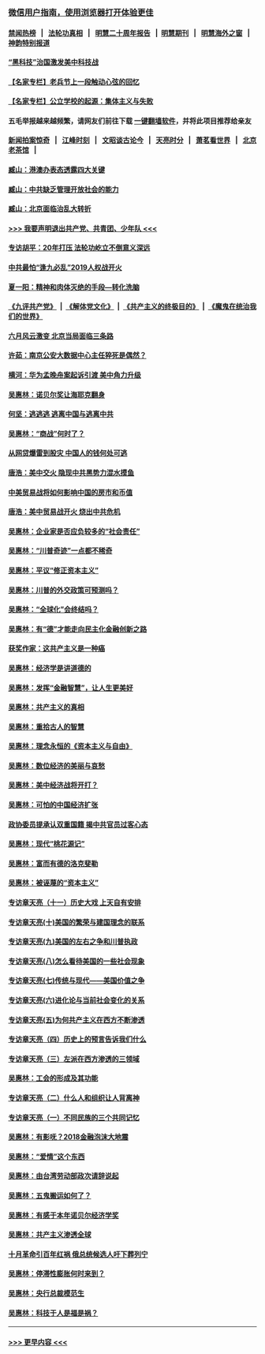 ### [微信用户指南，使用浏览器打开体验更佳](https://github.com/gfw-breaker/banned-news1/blob/master/indexes/wechat-guide.md?t=0)
#### [禁闻热榜](热点新闻.md?t=0)  &nbsp;&nbsp;|&nbsp;&nbsp; [法轮功真相](https://github.com/gfw-breaker/truth/blob/master/README.md?t=0) &nbsp;&nbsp;|&nbsp;&nbsp; [明慧二十周年报告](https://github.com/gfw-breaker/mh-reports/blob/master/README.md?t=0) &nbsp;&nbsp;|&nbsp;&nbsp;[明慧期刊](https://github.com/gfw-breaker/mh-qikan) &nbsp;&nbsp;|&nbsp;&nbsp; [明慧海外之窗](https://github.com/gfw-breaker/mh-news/blob/master/README.md?t=0) &nbsp;&nbsp;|&nbsp;&nbsp; [神韵特别报道](https://github.com/gfw-breaker/mh-news/blob/master/shenyun.md?t=0)
#### [“黑科技”治国激发美中科技战](../pages/nsc423/n11638056.md?t=02050022) 
#### [【名家专栏】老兵节上一段触动心弦的回忆](../pages/nsc423/n11646016.md?t=02050022) 
#### [【名家专栏】公立学校的起源：集体主义与失败](../pages/nsc423/n11601833.md?t=02050022) 
#### 五毛举报越来越频繁，请网友们前往下载 [一键翻墙软件](https://github.com/gfw-breaker/ssr-accounts)，并将此项目推荐给亲友
#### [新闻拍案惊奇](https://github.com/gfw-breaker/banned-news1/blob/master/pages/link4.md) &nbsp;&nbsp;|&nbsp;&nbsp; [江峰时刻](https://github.com/gfw-breaker/banned-news1/blob/master/pages/link4.md) &nbsp;&nbsp;|&nbsp;&nbsp; [文昭谈古论今](https://github.com/gfw-breaker/banned-news1/blob/master/pages/link4.md) &nbsp;&nbsp;|&nbsp;&nbsp; [天亮时分](https://github.com/gfw-breaker/banned-news1/blob/master/pages/link4.md) &nbsp;&nbsp;|&nbsp;&nbsp; [萧茗看世界](https://github.com/gfw-breaker/banned-news1/blob/master/pages/link4.md) &nbsp;&nbsp;|&nbsp;&nbsp; [北京老茶馆](https://github.com/gfw-breaker/banned-news1/blob/master/pages/link4.md) &nbsp;&nbsp;|&nbsp;&nbsp; 
#### [臧山：港澳办表态透露四大关键](../pages/nsc423/n11421628.md?t=02050022) 
#### [臧山：中共缺乏管理开放社会的能力](../pages/nsc423/n11407457.md?t=02050022) 
#### [臧山：北京面临治乱大转折](../pages/nsc423/n11406895.md?t=02050022) 
#### [>>> 我要声明退出共产党、共青团、少年队 <<<](https://github.com/begood0513/goodnews/blob/master/quit/letter.md) 
#### [专访胡平：20年打压 法轮功屹立不倒意义深远](../pages/nsc423/n11398800.md?t=02050022) 
#### [中共最怕“逢九必乱”2019人权战开火](../pages/nsc423/n11385248.md?t=02050022) 
#### [夏一阳：精神和肉体灭绝的手段—转化洗脑](../pages/nsc423/n11368250.md?t=02050022) 
#### [《九评共产党》](https://github.com/begood0513/9ping.md/blob/master/README.md) &nbsp;|&nbsp; [《解体党文化》](../../../../jtdwh.md/blob/master/README.md)  &nbsp;|&nbsp; [《共产主义的终极目的》](../../../../gczydzjmd.md/blob/master/README.md) &nbsp;|&nbsp; [《魔鬼在统治我们的世界》](../../../../mgztzwmdsj.md/blob/master/README.md) 
#### [六月风云激变 北京当局面临三条路](../pages/nsc423/n11313668.md?t=02050022) 
#### [许茹：南京公安大数据中心主任猝死是偶然？](../pages/nsc423/n11064744.md?t=02050022) 
#### [横河：华为孟晚舟案起诉引渡 美中角力升级](../pages/nsc423/n11027230.md?t=02050022) 
#### [吴惠林：诺贝尔奖让海耶克翻身](../pages/nsc423/n10890049.md?t=02050022) 
#### [何坚：逃逃逃 逃离中国与逃离中共](../pages/nsc423/n10592891.md?t=02050022) 
#### [吴惠林：“商战”何时了？](../pages/nsc423/n10573558.md?t=02050022) 
#### [从网贷爆雷到股灾 中国人的钱何处可逃](../pages/nsc423/n10572800.md?t=02050022) 
#### [唐浩：美中交火 隐现中共黑势力混水摸鱼](../pages/nsc423/n10544040.md?t=02050022) 
#### [中美贸易战将如何影响中国的房市和币值](../pages/nsc423/n10543697.md?t=02050022) 
#### [唐浩：美中贸易战开火 烧出中共危机](../pages/nsc423/n10540126.md?t=02050022) 
#### [吴惠林：企业家是否应负较多的“社会责任”](../pages/nsc423/n10535022.md?t=02050022) 
#### [吴惠林：“川普奇迹”一点都不稀奇](../pages/nsc423/n10512808.md?t=02050022) 
#### [吴惠林：平议“修正资本主义”](../pages/nsc423/n10495724.md?t=02050022) 
#### [吴惠林：川普的外交政策可预测吗？](../pages/nsc423/n10462387.md?t=02050022) 
#### [吴惠林：“全球化”会终结吗？](../pages/nsc423/n10452838.md?t=02050022) 
#### [吴惠林：有“德”才能走向民主化金融创新之路](../pages/nsc423/n10432292.md?t=02050022) 
#### [获奖作家：这共产主义是一种癌](../pages/nsc423/n10431541.md?t=02050022) 
#### [吴惠林：经济学是讲道德的](../pages/nsc423/n10398014.md?t=02050022) 
#### [吴惠林：发挥“金融智慧”，让人生更美好](../pages/nsc423/n10375019.md?t=02050022) 
#### [吴惠林：共产主义的真相](../pages/nsc423/n10351394.md?t=02050022) 
#### [吴惠林：重拾古人的智慧](../pages/nsc423/n10337691.md?t=02050022) 
#### [吴惠林：理念永恒的《资本主义与自由》](../pages/nsc423/n10316274.md?t=02050022) 
#### [吴惠林：数位经济的美丽与哀愁](../pages/nsc423/n10292946.md?t=02050022) 
#### [吴惠林：美中经济战将开打？](../pages/nsc423/n10258825.md?t=02050022) 
#### [吴惠林：可怕的中国经济扩张](../pages/nsc423/n10219147.md?t=02050022) 
#### [政协委员提承认双重国籍 揭中共官员过客心态](../pages/nsc423/n10208809.md?t=02050022) 
#### [吴惠林：现代“桃花源记”](../pages/nsc423/n10185234.md?t=02050022) 
#### [吴惠林：富而有德的洛克斐勒](../pages/nsc423/n10142264.md?t=02050022) 
#### [吴惠林：被诬蔑的“资本主义”](../pages/nsc423/n10124816.md?t=02050022) 
#### [专访章天亮（十一）历史大戏 上天自有安排](../pages/nsc423/n10094905.md?t=02050022) 
#### [专访章天亮(十)美国的繁荣与建国理念的联系](../pages/nsc423/n10094899.md?t=02050022) 
#### [专访章天亮(九)美国的左右之争和川普执政](../pages/nsc423/n10094889.md?t=02050022) 
#### [专访章天亮(八)怎么看待美国的一些社会现象](../pages/nsc423/n10094857.md?t=02050022) 
#### [专访章天亮(七)传统与现代——美国价值之争](../pages/nsc423/n10093140.md?t=02050022) 
#### [专访章天亮(六)进化论与当前社会变化的关系](../pages/nsc423/n10092036.md?t=02050022) 
#### [专访章天亮(五)为何共产主义在西方不断渗透](../pages/nsc423/n10083620.md?t=02050022) 
#### [专访章天亮（四）历史上的预言告诉我们什么](../pages/nsc423/n10083606.md?t=02050022) 
#### [专访章天亮（三）左派在西方渗透的三领域](../pages/nsc423/n10081115.md?t=02050022) 
#### [吴惠林：工会的形成及其功能](../pages/nsc423/n10080633.md?t=02050022) 
#### [专访章天亮（二）什么人和组织让人背离神](../pages/nsc423/n10076637.md?t=02050022) 
#### [专访章天亮（一）不同民族的三个共同记忆](../pages/nsc423/n10074188.md?t=02050022) 
#### [吴惠林：有影呒？2018金融泡沫大地震](../pages/nsc423/n10040534.md?t=02050022) 
#### [吴惠林：“爱情”这个东西](../pages/nsc423/n10019423.md?t=02050022) 
#### [吴惠林：由台湾劳动部政次请辞说起](../pages/nsc423/n9979679.md?t=02050022) 
#### [吴惠林：五鬼搬运如何了？](../pages/nsc423/n9925338.md?t=02050022) 
#### [吴惠林：有感于本年诺贝尔经济学奖](../pages/nsc423/n9871883.md?t=02050022) 
#### [吴惠林：共产主义渗透全球](../pages/nsc423/n9812748.md?t=02050022) 
#### [十月革命引百年红祸 俄总统候选人吁下葬列宁](../pages/nsc423/n9810182.md?t=02050022) 
#### [吴惠林：停滞性膨胀何时来到？](../pages/nsc423/n9764136.md?t=02050022) 
#### [吴惠林：央行总裁模范生](../pages/nsc423/n9728134.md?t=02050022) 
#### [吴惠林：科技于人是福是祸？](../pages/nsc423/n9672982.md?t=02050022) 

----
#### [ >>> 更早内容 <<< ](../indexes/nsc423-earlier.md)
